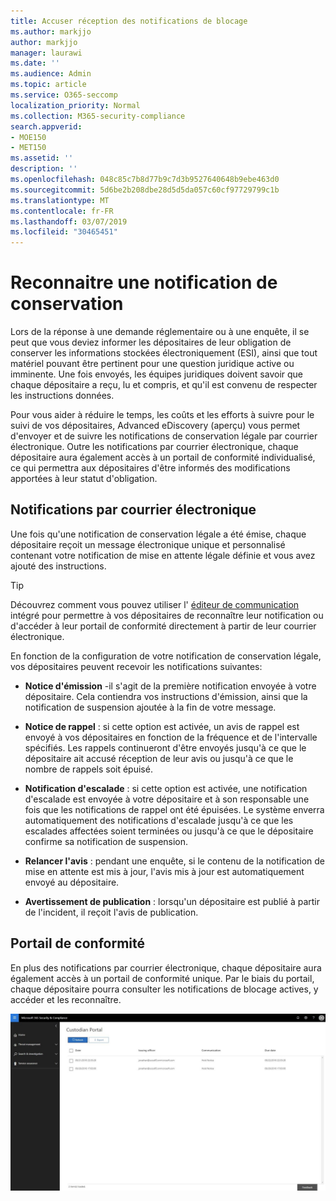 ```yaml
---
title: Accuser réception des notifications de blocage
ms.author: markjjo
author: markjjo
manager: laurawi
ms.date: ''
ms.audience: Admin
ms.topic: article
ms.service: O365-seccomp
localization_priority: Normal
ms.collection: M365-security-compliance
search.appverid:
- MOE150
- MET150
ms.assetid: ''
description: ''
ms.openlocfilehash: 048c85c7b8d77b9c7d3b9527640648b9ebe463d0
ms.sourcegitcommit: 5d6be2b208dbe28d5d5da057c60cf97729799c1b
ms.translationtype: MT
ms.contentlocale: fr-FR
ms.lasthandoff: 03/07/2019
ms.locfileid: "30465451"
---
```

# <a name="acknowledge-a-hold-notification"></a>Reconnaitre une notification de conservation 
Lors de la réponse à une demande réglementaire ou à une enquête, il se peut que vous deviez informer les dépositaires de leur obligation de conserver les informations stockées électroniquement (ESI), ainsi que tout matériel pouvant être pertinent pour une question juridique active ou imminente. Une fois envoyés, les équipes juridiques doivent savoir que chaque dépositaire a reçu, lu et compris, et qu'il est convenu de respecter les instructions données.

Pour vous aider à réduire le temps, les coûts et les efforts à suivre pour le suivi de vos dépositaires, Advanced eDiscovery (aperçu) vous permet d'envoyer et de suivre les notifications de conservation légale par courrier électronique. Outre les notifications par courrier électronique, chaque dépositaire aura également accès à un portail de conformité individualisé, ce qui permettra aux dépositaires d'être informés des modifications apportées à leur statut d'obligation.

## <a name="email-notifications"></a>Notifications par courrier électronique
Une fois qu'une notification de conservation légale a été émise, chaque dépositaire reçoit un message électronique unique et personnalisé contenant votre notification de mise en attente légale définie et vous avez ajouté des instructions. 

> [!Tip] 
> Découvrez comment vous pouvez utiliser l' [éditeur de communication](using-communications-editor.md) intégré pour permettre à vos dépositaires de reconnaître leur notification ou d'accéder à leur portail de conformité directement à partir de leur courrier électronique.

En fonction de la configuration de votre notification de conservation légale, vos dépositaires peuvent recevoir les notifications suivantes: 

- **Notice d'émission** -il s'agit de la première notification envoyée à votre dépositaire. Cela contiendra vos instructions d'émission, ainsi que la notification de suspension ajoutée à la fin de votre message.

- **Notice de rappel** : si cette option est activée, un avis de rappel est envoyé à vos dépositaires en fonction de la fréquence et de l'intervalle spécifiés. Les rappels continueront d'être envoyés jusqu'à ce que le dépositaire ait accusé réception de leur avis ou jusqu'à ce que le nombre de rappels soit épuisé.

- **Notification d'escalade** : si cette option est activée, une notification d'escalade est envoyée à votre dépositaire et à son responsable une fois que les notifications de rappel ont été épuisées. Le système enverra automatiquement des notifications d'escalade jusqu'à ce que les escalades affectées soient terminées ou jusqu'à ce que le dépositaire confirme sa notification de suspension.

- **Relancer l'avis** : pendant une enquête, si le contenu de la notification de mise en attente est mis à jour, l'avis mis à jour est automatiquement envoyé au dépositaire.

- **Avertissement de publication** : lorsqu'un dépositaire est publié à partir de l'incident, il reçoit l'avis de publication. 

## <a name="compliance-portal"></a>Portail de conformité
En plus des notifications par courrier électronique, chaque dépositaire aura également accès à un portail de conformité unique. Par le biais du portail, chaque dépositaire pourra consulter les notifications de blocage actives, y accéder et les reconnaître.

![Portail de conformité pour un dépositaire](../media/CustodianPortal.jpg)
